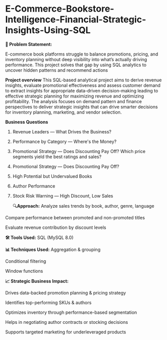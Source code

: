 # E-Commerce-Bookstore-Intelligence-Financial-Strategic-Insights-Using-SQL

**🧩 Problem Statement:**

E-commerce book platforms struggle to balance promotions, pricing, and inventory planning without deep visibility into what’s actually driving performance. This project solves that gap by using SQL analytics to uncover hidden patterns and recommend actions

**Project overview**
This SQL-based analytical project aims to derive revenue insights, evaluate promotional effectiveness and assess customer demand to extract insights for appropriate data-driven decision-making leading to effective strategic planning for maximizing revenue and optimizing profitability. The analysis focuses on demand pattern and finance perspectives to deliver strategic insights that can drive smarter decisions for inventory planning, marketing, and vendor selection.

**Business Questions**

1. Revenue Leaders — What Drives the Business?
2. Performance by Category — Where's the Money?
3. Promotional Strategy — Does Discounting Pay Off? Which price segments yield the best ratings and sales?
4. Promotional Strategy — Does Discounting Pay Off?
5. High Potential but Undervalued Books
6. Author Performance
7. Stock Risk Warning — High Discount, Low Sales

   🔍**Approach:**
Analyze sales trends by book, author, genre, language

Compare performance between promoted and non-promoted titles

Evaluate revenue contribution by discount levels

**🛠️ Tools Used:**
SQL (MySQL 8.0)

**📊 Techniques Used:**
Aggregation & grouping

Conditional filtering

Window functions

**📈 Strategic Business Impact:**

Drives data-backed promotion planning & pricing strategy

Identifies top-performing SKUs & authors

Optimizes inventory through performance-based segmentation

Helps in negotiating author contracts or stocking decisions

Supports targeted marketing for underleveraged products


